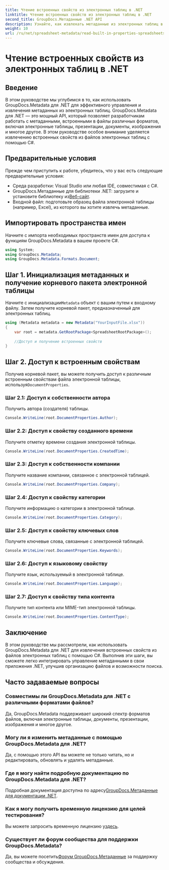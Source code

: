 ```yaml
---
title: Чтение встроенных свойств из электронных таблиц в .NET
linktitle: Чтение встроенных свойств из электронных таблиц в .NET
second_title: GroupDocs.Метаданные .NET API
description: Узнайте, как извлекать метаданные из электронных таблиц в .NET с помощью GroupDocs.Metadata, что улучшает управление документами и их организацию в ваших приложениях.
weight: 10
url: /ru/net/spreadsheet-metadata/read-built-in-properties-spreadsheets/
---
```


# Чтение встроенных свойств из электронных таблиц в .NET

## Введение
В этом руководстве мы углубимся в то, как использовать GroupDocs.Metadata для .NET для эффективного управления и извлечения метаданных из электронных таблиц. GroupDocs.Metadata для .NET — это мощный API, который позволяет разработчикам работать с метаданными, встроенными в файлы различных форматов, включая электронные таблицы, презентации, документы, изображения и многое другое. В этом руководстве особое внимание уделяется извлечению встроенных свойств из файлов электронных таблиц с помощью C#.
## Предварительные условия
Прежде чем приступить к работе, убедитесь, что у вас есть следующие предварительные условия:
- Среда разработки: Visual Studio или любая IDE, совместимая с C#.
-  GroupDocs.Метаданные для библиотеки .NET: загрузите и установите библиотеку из[Веб-сайт](https://releases.groupdocs.com/metadata/net/).
- Входной файл: подготовьте образец файла электронной таблицы (например, Excel), из которого вы хотите извлечь метаданные.

## Импортировать пространства имен
Начните с импорта необходимых пространств имен для доступа к функциям GroupDocs.Metadata в вашем проекте C#.
```csharp
using System;
using GroupDocs.Metadata;
using GroupDocs.Metadata.Formats.Document;
```
## Шаг 1. Инициализация метаданных и получение корневого пакета электронной таблицы
 Начните с инициализации`Metadata` объект с вашим путем к входному файлу. Затем получите корневой пакет, предназначенный для электронных таблиц.
```csharp
using (Metadata metadata = new Metadata("YourInputFile.xlsx"))
{
    var root = metadata.GetRootPackage<SpreadsheetRootPackage>();
    
    //Доступ и получение встроенных свойств
}
```
## Шаг 2. Доступ к встроенным свойствам
 Получив корневой пакет, вы можете получить доступ к различным встроенным свойствам файла электронной таблицы, используя`DocumentProperties`.
### Шаг 2.1: Доступ к собственности автора
Получить автора (создателя) таблицы.
```csharp
Console.WriteLine(root.DocumentProperties.Author);
```
### Шаг 2.2: Доступ к свойству созданного времени
Получите отметку времени создания электронной таблицы.
```csharp
Console.WriteLine(root.DocumentProperties.CreatedTime);
```
### Шаг 2.3: Доступ к собственности компании
Получите название компании, связанное с электронной таблицей.
```csharp
Console.WriteLine(root.DocumentProperties.Company);
```
### Шаг 2.4: Доступ к свойству категории
Получите информацию о категории в электронной таблице.
```csharp
Console.WriteLine(root.DocumentProperties.Category);
```
### Шаг 2.5: Доступ к свойству ключевых слов
Получите ключевые слова, связанные с электронной таблицей.
```csharp
Console.WriteLine(root.DocumentProperties.Keywords);
```
### Шаг 2.6: Доступ к языковому свойству
Получите язык, используемый в электронной таблице.
```csharp
Console.WriteLine(root.DocumentProperties.Language);
```
### Шаг 2.7: Доступ к свойству типа контента
Получите тип контента или MIME-тип электронной таблицы.
```csharp
Console.WriteLine(root.DocumentProperties.ContentType);
```

## Заключение
В этом руководстве мы рассмотрели, как использовать GroupDocs.Metadata для .NET для извлечения встроенных свойств из файлов электронных таблиц с помощью C#. Выполнив эти шаги, вы сможете легко интегрировать управление метаданными в свои приложения .NET, улучшив организацию файлов и возможности поиска.

## Часто задаваемые вопросы
### Совместимы ли GroupDocs.Metadata для .NET с различными форматами файлов?
Да, GroupDocs.Metadata поддерживает широкий спектр форматов файлов, включая электронные таблицы, документы, презентации, изображения и многое другое.
### Могу ли я изменить метаданные с помощью GroupDocs.Metadata для .NET?
Да, с помощью этого API вы можете не только читать, но и редактировать, обновлять и удалять метаданные.
### Где я могу найти подробную документацию по GroupDocs.Metadata для .NET?
 Подробная документация доступна по адресу[GroupDocs.Метаданные для документации .NET](https://tutorials.groupdocs.com/metadata/net/).
### Как я могу получить временную лицензию для целей тестирования?
 Вы можете запросить временную лицензию у[здесь](https://purchase.groupdocs.com/temporary-license/).
### Существует ли форум сообщества для поддержки GroupDocs.Metadata?
 Да, вы можете посетить[Форум GroupDocs.Метаданные](https://forum.groupdocs.com/c/metadata/14) за поддержку сообщества и обсуждения.